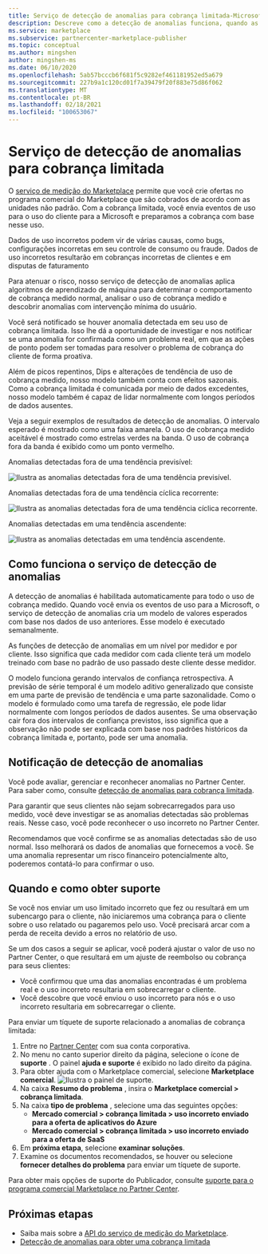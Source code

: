 ```yaml
---
title: Serviço de detecção de anomalias para cobrança limitada-Microsoft Azure Marketplace
description: Descreve como a detecção de anomalias funciona, quando as notificações são enviadas e o que fazer com elas e opções de suporte.
ms.service: marketplace
ms.subservice: partnercenter-marketplace-publisher
ms.topic: conceptual
ms.author: mingshen
author: mingshen-ms
ms.date: 06/10/2020
ms.openlocfilehash: 5ab57bcccb6f681f5c9282ef461181952ed5a679
ms.sourcegitcommit: 227b9a1c120cd01f7a39479f20f883e75d86f062
ms.translationtype: MT
ms.contentlocale: pt-BR
ms.lasthandoff: 02/18/2021
ms.locfileid: "100653067"
---
```

# <a name="anomaly-detection-service-for-metered-billing"></a>Serviço de detecção de anomalias para cobrança limitada

O [serviço de medição do Marketplace](marketplace-metering-service-apis-faq.md) permite que você crie ofertas no programa comercial do Marketplace que são cobrados de acordo com as unidades não padrão. Com a cobrança limitada, você envia eventos de uso para o uso do cliente para a Microsoft e preparamos a cobrança com base nesse uso.

Dados de uso incorretos podem vir de várias causas, como bugs, configurações incorretas em seu controle de consumo ou fraude. Dados de uso incorretos resultarão em cobranças incorretas de clientes e em disputas de faturamento

Para atenuar o risco, nosso serviço de detecção de anomalias aplica algoritmos de aprendizado de máquina para determinar o comportamento de cobrança medido normal, analisar o uso de cobrança medido e descobrir anomalias com intervenção mínima do usuário.

Você será notificado se houver anomalia detectada em seu uso de cobrança limitada. Isso lhe dá a oportunidade de investigar e nos notificar se uma anomalia for confirmada como um problema real, em que as ações de ponto podem ser tomadas para resolver o problema de cobrança do cliente de forma proativa.

Além de picos repentinos, Dips e alterações de tendência de uso de cobrança medido, nosso modelo também conta com efeitos sazonais. Como a cobrança limitada é comunicada por meio de dados excedentes, nosso modelo também é capaz de lidar normalmente com longos períodos de dados ausentes.

Veja a seguir exemplos de resultados de detecção de anomalias. O intervalo esperado é mostrado como uma faixa amarela. O uso de cobrança medido aceitável é mostrado como estrelas verdes na banda. O uso de cobrança fora da banda é exibido como um ponto vermelho.  

Anomalias detectadas fora de uma tendência previsível:

![Ilustra as anomalias detectadas fora de uma tendência previsível.](media/anomaly-1.png)

Anomalias detectadas fora de uma tendência cíclica recorrente:

![Ilustra as anomalias detectadas fora de uma tendência cíclica recorrente.](media/anomaly-2.png)

Anomalias detectadas em uma tendência ascendente:

![Ilustra as anomalias detectadas em uma tendência ascendente.](media/anomaly-3.png)

## <a name="how-anomaly-detection-service-works"></a>Como funciona o serviço de detecção de anomalias

A detecção de anomalias é habilitada automaticamente para todo o uso de cobrança medido. Quando você envia os eventos de uso para a Microsoft, o serviço de detecção de anomalias cria um modelo de valores esperados com base nos dados de uso anteriores. Esse modelo é executado semanalmente.

As funções de detecção de anomalias em um nível por medidor e por cliente. Isso significa que cada medidor com cada cliente terá um modelo treinado com base no padrão de uso passado deste cliente desse medidor.

O modelo funciona gerando intervalos de confiança retrospectiva. A previsão de série temporal é um modelo aditivo generalizado que consiste em uma parte de previsão de tendência e uma parte sazonalidade. Como o modelo é formulado como uma tarefa de regressão, ele pode lidar normalmente com longos períodos de dados ausentes. Se uma observação cair fora dos intervalos de confiança previstos, isso significa que a observação não pode ser explicada com base nos padrões históricos da cobrança limitada e, portanto, pode ser uma anomalia.

## <a name="anomaly-detection-notification"></a>Notificação de detecção de anomalias

Você pode avaliar, gerenciar e reconhecer anomalias no Partner Center. Para saber como, consulte [detecção de anomalias para cobrança limitada](../anomaly-detection.md).

Para garantir que seus clientes não sejam sobrecarregados para uso medido, você deve investigar se as anomalias detectadas são problemas reais. Nesse caso, você pode reconhecer o uso incorreto no Partner Center.

Recomendamos que você confirme se as anomalias detectadas são de uso normal. Isso melhorará os dados de anomalias que fornecemos a você. Se uma anomalia representar um risco financeiro potencialmente alto, poderemos contatá-lo para confirmar o uso.

## <a name="when-and-how-to-get-support"></a>Quando e como obter suporte

Se você nos enviar um uso limitado incorreto que fez ou resultará em um subencargo para o cliente, não iniciaremos uma cobrança para o cliente sobre o uso relatado ou pagaremos pelo uso. Você precisará arcar com a perda de receita devido a erros no relatório de uso.

Se um dos casos a seguir se aplicar, você poderá ajustar o valor de uso no Partner Center, o que resultará em um ajuste de reembolso ou cobrança para seus clientes:

- Você confirmou que uma das anomalias encontradas é um problema real e o uso incorreto resultaria em sobrecarregar o cliente.
- Você descobre que você enviou o uso incorreto para nós e o uso incorreto resultaria em sobrecarregar o cliente.

Para enviar um tíquete de suporte relacionado a anomalias de cobrança limitada:

1. Entre no [Partner Center](https://partner.microsoft.com/dashboard/commercial-marketplace/overview) com sua conta corporativa.
1. No menu no canto superior direito da página, selecione o ícone de **suporte** . O painel **ajuda e suporte** é exibido no lado direito da página.
1. Para obter ajuda com o Marketplace comercial, selecione **Marketplace comercial**.
   ![Ilustra o painel de suporte.](../media/support/commercial-marketplace-support-pane.png)
1. Na caixa **Resumo do problema** , insira o **Marketplace comercial > cobrança limitada**.
1. Na caixa **tipo de problema** , selecione uma das seguintes opções:
    - **Mercado comercial > cobrança limitada > uso incorreto enviado para a oferta de aplicativos do Azure**
    - **Mercado comercial > cobrança limitada > uso incorreto enviado para a oferta de SaaS**
1. Em **próxima etapa**, selecione **examinar soluções**.
1. Examine os documentos recomendados, se houver ou selecione **fornecer detalhes do problema** para enviar um tíquete de suporte.

Para obter mais opções de suporte do Publicador, consulte [suporte para o programa comercial Marketplace no Partner Center](../support.md).

## <a name="next-steps"></a>Próximas etapas

- Saiba mais sobre a [API do serviço de medição do Marketplace](marketplace-metering-service-apis.md).
- [Detecção de anomalias para obter uma cobrança limitada](../anomaly-detection.md)
